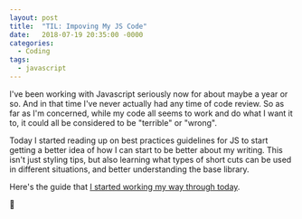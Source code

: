 ```yaml
---
layout: post
title:  "TIL: Impoving My JS Code"
date:   2018-07-19 20:35:00 -0000
categories:
  - Coding
tags:
  - javascript
---
```

I've been working with Javascript seriously now for about maybe a year or so. And in that time I've never actually had any time of code review. So as far as I'm concerned, while my code all seems to work and do what I want it to, it could all be considered to be "terrible" or "wrong".

Today I started reading up on best practices guidelines for JS to start getting a better idea of how I can start to be better about my writing. This isn't just styling tips, but also learning what types of short cuts can be used in different situations, and better understanding the base library.

Here's the guide that [I started working my way through today](https://github.com/airbnb/javascript).

💚